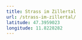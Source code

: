 ```yaml
---
title: Strass im Zillertal
url: /strass-im-zillertal/
latitude: 47.3959023
longitude: 11.8228282
---
```


